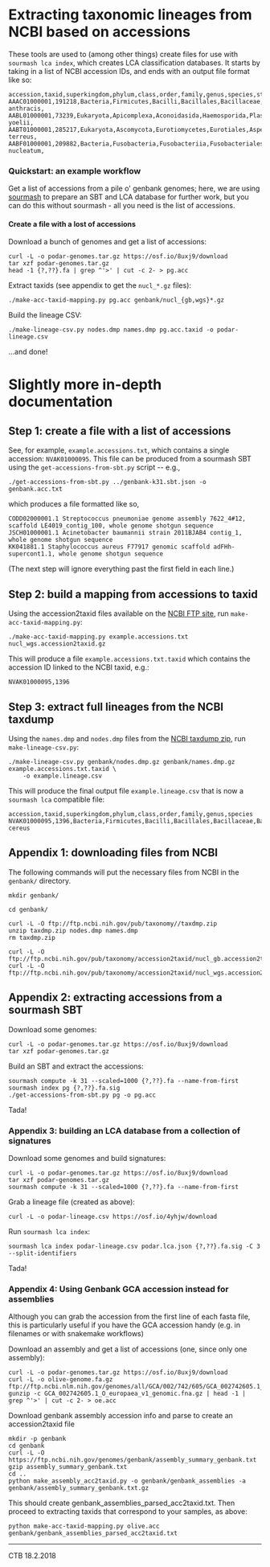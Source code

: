 # Extracting taxonomic lineages from NCBI based on accessions

These tools are used to (among other things) create files for use with `sourmash lca index`, which creates LCA classification databases.  It starts by taking in a list of NCBI accession IDs, and ends with an output file format like so:

```
accession,taxid,superkingdom,phylum,class,order,family,genus,species,strain
AAAC01000001,191218,Bacteria,Firmicutes,Bacilli,Bacillales,Bacillaceae,Bacillus,Bacillus anthracis,
AABL01000001,73239,Eukaryota,Apicomplexa,Aconoidasida,Haemosporida,Plasmodiidae,Plasmodium,Plasmodium yoelii,
AABT01000001,285217,Eukaryota,Ascomycota,Eurotiomycetes,Eurotiales,Aspergillaceae,Aspergillus,Aspergillus terreus,
AABF01000001,209882,Bacteria,Fusobacteria,Fusobacteriia,Fusobacteriales,Fusobacteriaceae,Fusobacterium,Fusobacterium nucleatum,
```

### Quickstart: an example workflow

Get a list of accessions from a pile o' genbank genomes; here, we are using [sourmash](http://sourmash.readthedocs.io) to prepare an SBT and LCA database for further work, but you can do this without sourmash - all you need is the list of accessions.

#### Create a file with a lost of accessions

Download a bunch of genomes and get a list of accessions:
```
curl -L -o podar-genomes.tar.gz https://osf.io/8uxj9/download
tar xzf podar-genomes.tar.gz
head -1 {?,??}.fa | grep ^'>' | cut -c 2- > pg.acc
```

Extract taxids (see appendix to get the `nucl_*.gz` files):
```
./make-acc-taxid-mapping.py pg.acc genbank/nucl_{gb,wgs}*.gz
```

Build the lineage CSV:
```
./make-lineage-csv.py nodes.dmp names.dmp pg.acc.taxid -o podar-lineage.csv
```

...and done!

# Slightly more in-depth documentation

## Step 1: create a file with a list of accessions

See, for example, `example.accessions.txt`, which contains a single accession: `NVAK01000095`. This file can be produced from a sourmash SBT using the `get-accessions-from-sbt.py` script -- e.g.,

```
./get-accessions-from-sbt.py ../genbank-k31.sbt.json -o genbank.acc.txt
```

which produces a file formatted like so,

```
CODD02000001.1 Streptococcus pneumoniae genome assembly 7622_4#12, scaffold LE4019_contig_100, whole genome shotgun sequence
JSCH01000001.1 Acinetobacter baumannii strain 2011BJAB4 contig_1, whole genome shotgun sequence
KK041881.1 Staphylococcus aureus F77917 genomic scaffold adFHh-supercont1.1, whole genome shotgun sequence
```
(The next step will ignore everything past the first field in each line.)

## Step 2: build a mapping from accessions to taxid

Using the accession2taxid files available on the [NCBI FTP site](ftp://ftp.ncbi.nih.gov/pub/taxonomy/accession2taxid/), run `make-acc-taxid-mapping.py`:

```
./make-acc-taxid-mapping.py example.accessions.txt nucl_wgs.accession2taxid.gz
```

This will produce a file `example.accessions.txt.taxid` which contains the accession ID linked to the NCBI taxid, e.g.:

```
NVAK01000095,1396
```

## Step 3: extract full lineages from the NCBI taxdump

Using the `names.dmp` and `nodes.dmp` files from the [NCBI taxdump zip](ftp://ftp.ncbi.nih.gov/pub/taxonomy//taxdmp.zip), run `make-lineage-csv.py`:

```
./make-lineage-csv.py genbank/nodes.dmp.gz genbank/names.dmp.gz example.accessions.txt.taxid \
	-o example.lineage.csv
```

This will produce the final output file `example.lineage.csv` that is now a `sourmash lca` compatible file:

```
accession,taxid,superkingdom,phylum,class,order,family,genus,species
NVAK01000095,1396,Bacteria,Firmicutes,Bacilli,Bacillales,Bacillaceae,Bacillus,Bacillus cereus
```

## Appendix 1: downloading files from NCBI

The following commands will put the necessary files from NCBI in the `genbank/` directory.

```
mkdir genbank/

cd genbank/

curl -L -O ftp://ftp.ncbi.nih.gov/pub/taxonomy//taxdmp.zip
unzip taxdmp.zip nodes.dmp names.dmp
rm taxdmp.zip

curl -L -O ftp://ftp.ncbi.nih.gov/pub/taxonomy/accession2taxid/nucl_gb.accession2taxid.gz
curl -L -O ftp://ftp.ncbi.nih.gov/pub/taxonomy/accession2taxid/nucl_wgs.accession2taxid.gz
```



## Appendix 2: extracting accessions from a sourmash SBT

Download some genomes:
```
curl -L -o podar-genomes.tar.gz https://osf.io/8uxj9/download
tar xzf podar-genomes.tar.gz
```

Build an SBT and extract the accessions:
```
sourmash compute -k 31 --scaled=1000 {?,??}.fa --name-from-first
sourmash index pg {?,??}.fa.sig
./get-accessions-from-sbt.py pg -o pg.acc
```

Tada!

### Appendix 3: building an LCA database from a collection of signatures

Download some genomes and build signatures:
```
curl -L -o podar-genomes.tar.gz https://osf.io/8uxj9/download
tar xzf podar-genomes.tar.gz
sourmash compute -k 31 --scaled=1000 {?,??}.fa --name-from-first
```

Grab a lineage file (created as above):
```
curl -L -o podar-lineage.csv https://osf.io/4yhjw/download
```

Run `sourmash lca index`:
```
sourmash lca index podar-lineage.csv podar.lca.json {?,??}.fa.sig -C 3 --split-identifiers
```

Tada!


### Appendix 4: Using Genbank GCA accession instead for assemblies 

Although you can grab the accession from the first line of each fasta file, this is particularly useful if you have the GCA accession handy (e.g. in filenames or with snakemake workflows)

Download an assembly and get a list of accessions (one, since only one assembly):

```
curl -L -o podar-genomes.tar.gz https://osf.io/8uxj9/download
curl -L -o olive-genome.fa.gz ftp://ftp.ncbi.nlm.nih.gov/genomes/all/GCA/002/742/605/GCA_002742605.1_O_europaea_v1/GCA_002742605.1_O_europaea_v1_genomic.fna.gz
gunzip -c GCA_002742605.1_O_europaea_v1_genomic.fna.gz | head -1 | grep ^'>' | cut -c 2- > oe.acc
```

Download genbank assembly accession info and parse to create an accession2taxid file

```
mkdir -p genbank
cd genbank
curl -L -O https://ftp.ncbi.nih.gov/genomes/genbank/assembly_summary_genbank.txt
gzip assembly_summary_genbank.txt
cd .. 
python make_assembly_acc2taxid.py -o genbank/genbank_assemblies -a genbank/assembly_summary_genbank.txt.gz
```

This should create genbank_assemblies_parsed_acc2taxid.txt. Then proceed to extracting taxids that correspond to your samples, as above:

```
python make-acc-taxid-mapping.py olive.acc genbank/genbank_assemblies_parsed_acc2taxid.txt
```


---

CTB 18.2.2018 

